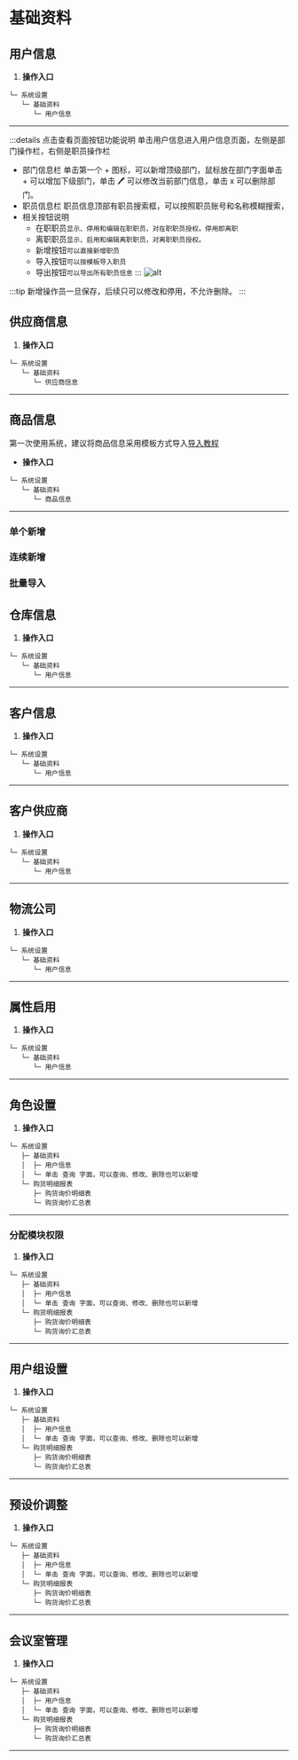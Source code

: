 # 基础资料<Badge text="尽消存" />
## 用户信息
1. **操作入口**
```:no-line-numbers
└─ 系统设置
   └─ 基础资料
      └─ 用户信息
```
------
:::details 点击查看页面按钮功能说明
单击用户信息进入用户信息页面，左侧是部门操作栏，右侧是职员操作栏
- 部门信息栏
单击第一个 + 图标，可以新增顶级部门，鼠标放在部门字面单击 + 可以增加下级部门，单击 🖊 可以修改当前部门信息，单击 x 可以删除部门。
- 职员信息栏
职员信息顶部有职员搜索框，可以按照职员账号和名称模糊搜索，
- 相关按钮说明
  - 在职职员`显示、停用和编辑在职职员，对在职职员授权。停用即离职`
  - 离职职员`显示、启用和编辑离职职员，对离职职员授权。` 
  - 新增按钮`可以直接新增职员`
  - 导入按钮`可以按模板导入职员`
  - 导出按钮`可以导出所有职员信息`
:::
![alt](/images/jxc/新增部门.png)

:::tip 新增操作员一旦保存，后续只可以修改和停用，不允许删除。
:::


## 供应商信息
1. **操作入口**
```:no-line-numbers
└─ 系统设置
   └─ 基础资料
      └─ 供应商信息
```
------------
## 商品信息
第一次使用系统，建议将商品信息采用模板方式导入[导入教程]()

- **操作入口**
```:no-line-numbers
└─ 系统设置
   └─ 基础资料
      └─ 商品信息
```
------------
### 单个新增
### 连续新增
### 批量导入

## 仓库信息
1. **操作入口**
```:no-line-numbers
└─ 系统设置
   └─ 基础资料
      └─ 用户信息
```
------------
## 客户信息
1. **操作入口**
```:no-line-numbers
└─ 系统设置
   └─ 基础资料
      └─ 用户信息
```
------------
## 客户供应商
1. **操作入口**
```:no-line-numbers
└─ 系统设置
   └─ 基础资料
      └─ 用户信息
```
------------
## 物流公司
1. **操作入口**
```:no-line-numbers
└─ 系统设置
   └─ 基础资料
      └─ 用户信息
```
------------
## 属性启用
1. **操作入口**
```:no-line-numbers
└─ 系统设置
   └─ 基础资料
      └─ 用户信息
```
------------
## 角色设置
1. **操作入口**
```:no-line-numbers
└─ 系统设置
   ├─ 基础资料
   │  ├─ 用户信息
   │  └─ 单击 查询 字面，可以查询、修改、删除也可以新增
   └─ 购货明细报表
      ├─ 购货询价明细表
      └─ 购货询价汇总表
```
------------
### 分配模块权限
1. **操作入口**
```:no-line-numbers
└─ 系统设置
   ├─ 基础资料
   │  ├─ 用户信息
   │  └─ 单击 查询 字面，可以查询、修改、删除也可以新增
   └─ 购货明细报表
      ├─ 购货询价明细表
      └─ 购货询价汇总表
```
------------
## 用户组设置
1. **操作入口**
```:no-line-numbers
└─ 系统设置
   ├─ 基础资料
   │  ├─ 用户信息
   │  └─ 单击 查询 字面，可以查询、修改、删除也可以新增
   └─ 购货明细报表
      ├─ 购货询价明细表
      └─ 购货询价汇总表
```
------------
## 预设价调整
1. **操作入口**
```:no-line-numbers
└─ 系统设置
   ├─ 基础资料
   │  ├─ 用户信息
   │  └─ 单击 查询 字面，可以查询、修改、删除也可以新增
   └─ 购货明细报表
      ├─ 购货询价明细表
      └─ 购货询价汇总表
```
------------
## 会议室管理
1. **操作入口**
```:no-line-numbers
└─ 系统设置
   ├─ 基础资料
   │  ├─ 用户信息
   │  └─ 单击 查询 字面，可以查询、修改、删除也可以新增
   └─ 购货明细报表
      ├─ 购货询价明细表
      └─ 购货询价汇总表
```
------------